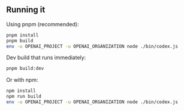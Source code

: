 ## Running it
Using pnpm (recommended):

```bash
pnpm install
pnpm build
env -u OPENAI_PROJECT -u OPENAI_ORGANIZATION node ./bin/codex.js
```

Dev build that runs immediately:

```bash
pnpm build:dev
```

Or with npm:

```bash
npm install
npm run build
env -u OPENAI_PROJECT -u OPENAI_ORGANIZATION node ./bin/codex.js
```

